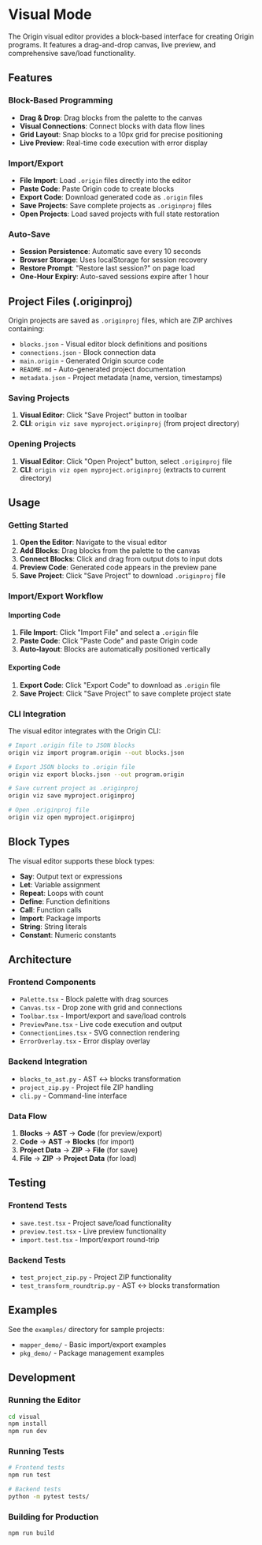 # Visual Mode

The Origin visual editor provides a block-based interface for creating Origin programs. It features a drag-and-drop canvas, live preview, and comprehensive save/load functionality.

## Features

### Block-Based Programming
- **Drag & Drop**: Drag blocks from the palette to the canvas
- **Visual Connections**: Connect blocks with data flow lines
- **Grid Layout**: Snap blocks to a 10px grid for precise positioning
- **Live Preview**: Real-time code execution with error display

### Import/Export
- **File Import**: Load `.origin` files directly into the editor
- **Paste Code**: Paste Origin code to create blocks
- **Export Code**: Download generated code as `.origin` files
- **Save Projects**: Save complete projects as `.originproj` files
- **Open Projects**: Load saved projects with full state restoration

### Auto-Save
- **Session Persistence**: Automatic save every 10 seconds
- **Browser Storage**: Uses localStorage for session recovery
- **Restore Prompt**: "Restore last session?" on page load
- **One-Hour Expiry**: Auto-saved sessions expire after 1 hour

## Project Files (.originproj)

Origin projects are saved as `.originproj` files, which are ZIP archives containing:

- `blocks.json` - Visual editor block definitions and positions
- `connections.json` - Block connection data
- `main.origin` - Generated Origin source code
- `README.md` - Auto-generated project documentation
- `metadata.json` - Project metadata (name, version, timestamps)

### Saving Projects

1. **Visual Editor**: Click "Save Project" button in toolbar
2. **CLI**: `origin viz save myproject.originproj` (from project directory)

### Opening Projects

1. **Visual Editor**: Click "Open Project" button, select `.originproj` file
2. **CLI**: `origin viz open myproject.originproj` (extracts to current directory)

## Usage

### Getting Started

1. **Open the Editor**: Navigate to the visual editor
2. **Add Blocks**: Drag blocks from the palette to the canvas
3. **Connect Blocks**: Click and drag from output dots to input dots
4. **Preview Code**: Generated code appears in the preview pane
5. **Save Project**: Click "Save Project" to download `.originproj` file

### Import/Export Workflow

#### Importing Code
1. **File Import**: Click "Import File" and select a `.origin` file
2. **Paste Code**: Click "Paste Code" and paste Origin code
3. **Auto-layout**: Blocks are automatically positioned vertically

#### Exporting Code
1. **Export Code**: Click "Export Code" to download as `.origin` file
2. **Save Project**: Click "Save Project" to save complete project state

### CLI Integration

The visual editor integrates with the Origin CLI:

```bash
# Import .origin file to JSON blocks
origin viz import program.origin --out blocks.json

# Export JSON blocks to .origin file  
origin viz export blocks.json --out program.origin

# Save current project as .originproj
origin viz save myproject.originproj

# Open .originproj file
origin viz open myproject.originproj
```

## Block Types

The visual editor supports these block types:

- **Say**: Output text or expressions
- **Let**: Variable assignment
- **Repeat**: Loops with count
- **Define**: Function definitions
- **Call**: Function calls
- **Import**: Package imports
- **String**: String literals
- **Constant**: Numeric constants

## Architecture

### Frontend Components
- `Palette.tsx` - Block palette with drag sources
- `Canvas.tsx` - Drop zone with grid and connections
- `Toolbar.tsx` - Import/export and save/load controls
- `PreviewPane.tsx` - Live code execution and output
- `ConnectionLines.tsx` - SVG connection rendering
- `ErrorOverlay.tsx` - Error display overlay

### Backend Integration
- `blocks_to_ast.py` - AST ↔ blocks transformation
- `project_zip.py` - Project file ZIP handling
- `cli.py` - Command-line interface

### Data Flow
1. **Blocks** → **AST** → **Code** (for preview/export)
2. **Code** → **AST** → **Blocks** (for import)
3. **Project Data** → **ZIP** → **File** (for save)
4. **File** → **ZIP** → **Project Data** (for load)

## Testing

### Frontend Tests
- `save.test.tsx` - Project save/load functionality
- `preview.test.tsx` - Live preview functionality
- `import.test.tsx` - Import/export round-trip

### Backend Tests
- `test_project_zip.py` - Project ZIP functionality
- `test_transform_roundtrip.py` - AST ↔ blocks transformation

## Examples

See the `examples/` directory for sample projects:

- `mapper_demo/` - Basic import/export examples
- `pkg_demo/` - Package management examples

## Development

### Running the Editor
```bash
cd visual
npm install
npm run dev
```

### Running Tests
```bash
# Frontend tests
npm run test

# Backend tests
python -m pytest tests/
```

### Building for Production
```bash
npm run build
``` 
